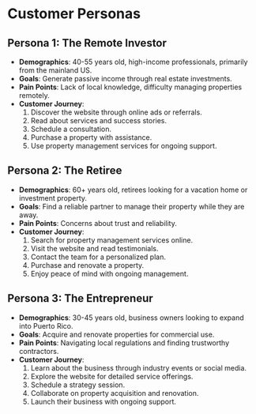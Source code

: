# Customer Personas

## Persona 1: The Remote Investor
- **Demographics**: 40-55 years old, high-income professionals, primarily from the mainland US.
- **Goals**: Generate passive income through real estate investments.
- **Pain Points**: Lack of local knowledge, difficulty managing properties remotely.
- **Customer Journey**:
  1. Discover the website through online ads or referrals.
  2. Read about services and success stories.
  3. Schedule a consultation.
  4. Purchase a property with assistance.
  5. Use property management services for ongoing support.

## Persona 2: The Retiree
- **Demographics**: 60+ years old, retirees looking for a vacation home or investment property.
- **Goals**: Find a reliable partner to manage their property while they are away.
- **Pain Points**: Concerns about trust and reliability.
- **Customer Journey**:
  1. Search for property management services online.
  2. Visit the website and read testimonials.
  3. Contact the team for a personalized plan.
  4. Purchase and renovate a property.
  5. Enjoy peace of mind with ongoing management.

## Persona 3: The Entrepreneur
- **Demographics**: 30-45 years old, business owners looking to expand into Puerto Rico.
- **Goals**: Acquire and renovate properties for commercial use.
- **Pain Points**: Navigating local regulations and finding trustworthy contractors.
- **Customer Journey**:
  1. Learn about the business through industry events or social media.
  2. Explore the website for detailed service offerings.
  3. Schedule a strategy session.
  4. Collaborate on property acquisition and renovation.
  5. Launch their business with ongoing support.
